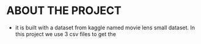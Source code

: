 # ABOUT THE PROJECT
* it is built with a dataset from kaggle named movie lens small dataset. In this project we use 3 csv files to get the 
